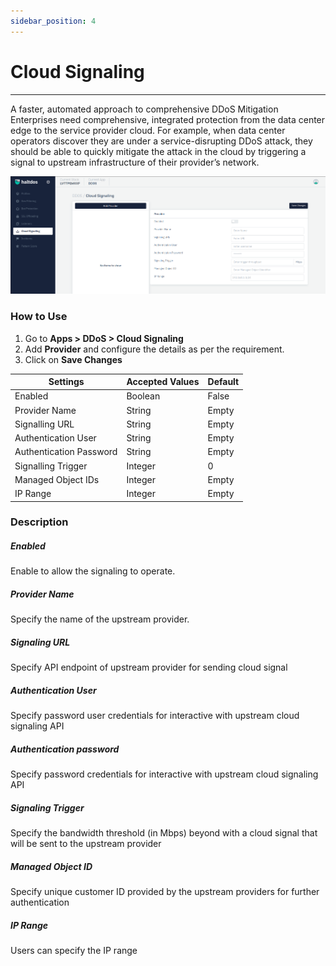 ```yaml
---
sidebar_position: 4
---
```


# Cloud Signaling

---

A faster, automated approach to comprehensive DDoS Mitigation Enterprises need comprehensive, integrated protection from the data center edge to the service provider cloud. For example, when data center operators discover they are under a service-disrupting DDoS attack, they should be able to quickly mitigate the attack in the cloud by triggering a signal to upstream infrastructure of their provider’s network. 

![signaling_settings](\img\ddos\v7\docs\cloudsignaling.png)

### How to Use

1. Go to **Apps > DDoS > Cloud Signaling**
2. Add **Provider** and configure the details as per the requirement.
3. Click on **Save Changes**


| Settings                | Accepted Values  | Default |
|-------------------------|------------------|---------|
| Enabled                 | Boolean          | False   |
| Provider Name           | String           | Empty   |
| Signalling URL          | String           | Empty   |
| Authentication User     | String           | Empty   |
| Authentication Password | String           | Empty   |
| Signalling Trigger      | Integer          | 0       |
| Managed Object IDs      | Integer          | Empty   |
| IP Range                | Integer          | Empty   |

### Description

##### **Enabled**

Enable to allow the signaling to operate.

##### **Provider Name**

Specify the name of the upstream provider.

##### **Signaling URL**

Specify API endpoint of upstream provider for sending cloud signal

##### **Authentication User**

Specify password user credentials for interactive with upstream cloud signaling API

##### **Authentication password**

Specify password credentials for interactive with upstream cloud signaling API

##### **Signaling Trigger**

Specify the bandwidth threshold (in Mbps) beyond with a cloud signal that will be sent to the upstream provider

##### **Managed Object ID**

Specify unique customer ID provided by the upstream providers for further authentication

##### **IP Range**

Users can specify the IP range